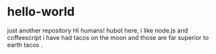 # hello-world
just another repository
Hi humans!
hubot here, i like node.js and coffeescript
i have had tacos on the moon and those are far superior to earth tacos .
